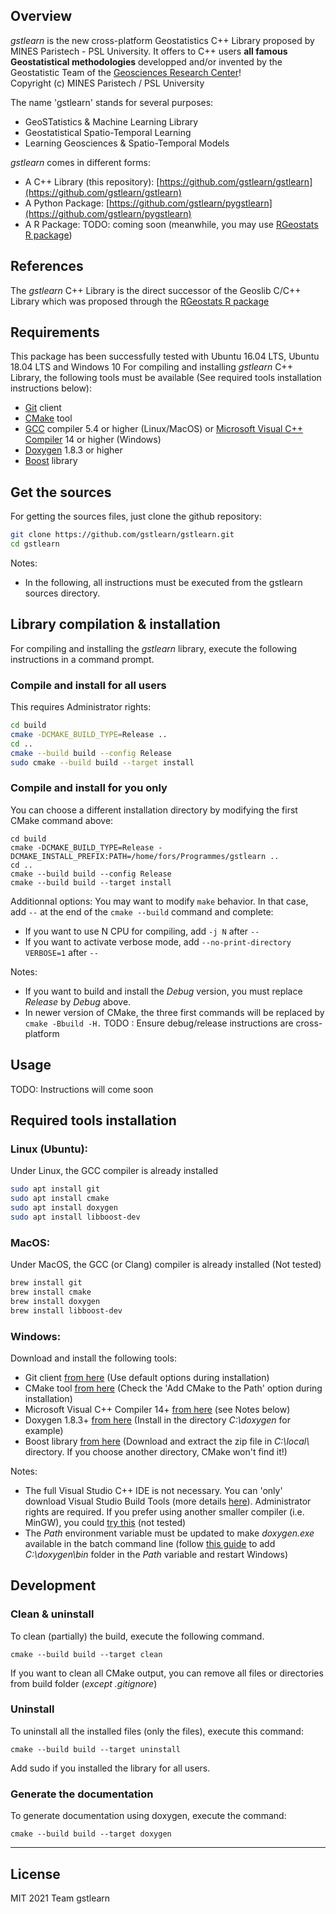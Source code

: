 ## Overview
*gstlearn* is the new cross-platform Geostatistics C++ Library proposed by MINES Paristech - PSL University. It offers to C++ users **all famous Geostatistical methodologies** developped and/or invented by the Geostatistic Team of the [Geosciences Research Center](https://www.geosciences.minesparis.psl.eu/)!<br/>
Copyright (c) MINES Paristech / PSL University

The name 'gstlearn' stands for several purposes:
  * GeoSTatistics & Machine Learning Library
  * Geostatistical Spatio-Temporal Learning
  * Learning Geosciences & Spatio-Temporal Models

*gstlearn* comes in different forms:
  * A C++ Library (this repository): [https://github.com/gstlearn/gstlearn](https://github.com/gstlearn/gstlearn)
  * A Python Package: [https://github.com/gstlearn/pygstlearn](https://github.com/gstlearn/pygstlearn)
  * A R Package: TODO: coming soon (meanwhile, you may use [RGeostats R package](http://cg.ensmp.fr/rgeostats))

## References
The *gstlearn* C++ Library is the direct successor of the Geoslib C/C++ Library which was proposed through the [RGeostats R package](http://cg.ensmp.fr/rgeostats)

## Requirements
This package has been successfully tested with Ubuntu 16.04 LTS, Ubuntu 18.04 LTS and Windows 10
For compiling and installing *gstlearn* C++ Library, the following tools must be available (See required tools installation instructions below):
  * [Git](https://git-scm.com/downloads) client
  * [CMake](https://cmake.org/download) tool
  * [GCC](https://gcc.gnu.org) compiler 5.4 or higher (Linux/MacOS) or [Microsoft Visual C++ Compiler](https://visualstudio.microsoft.com/visual-cpp-build-tools) 14 or higher (Windows)
  * [Doxygen](https://www.doxygen.nl/download.html) 1.8.3 or higher
  * [Boost](https://www.boost.org/users/download) library
  
## Get the sources
For getting the sources files, just clone the github repository:

```sh
git clone https://github.com/gstlearn/gstlearn.git
cd gstlearn
```

Notes:
  * In the following, all instructions must be executed from the gstlearn sources directory.
  
## Library compilation & installation
For compiling and installing the *gstlearn* library, execute the following instructions in a command prompt.

### Compile and install for all users
This requires Administrator rights:

```sh
cd build
cmake -DCMAKE_BUILD_TYPE=Release ..
cd ..
cmake --build build --config Release
sudo cmake --build build --target install
```

### Compile and install for you only
You can choose a different installation directory by modifying the first CMake command above:
  
```
cd build
cmake -DCMAKE_BUILD_TYPE=Release -DCMAKE_INSTALL_PREFIX:PATH=/home/fors/Programmes/gstlearn ..
cd ..
cmake --build build --config Release
cmake --build build --target install
```

Additionnal options:
You may want to modify `make` behavior. In that case, add `--` at the end of the `cmake --build` command and complete:
  * If you want to use N CPU for compiling, add `-j N` after `--`
  * If you want to activate verbose mode, add `--no-print-directory VERBOSE=1` after `--`
  
Notes:
  * If you want to build and install the *Debug* version, you must replace *Release* by *Debug* above.
  * In newer version of CMake, the three first commands will be replaced by `cmake -Bbuild -H.`
TODO : Ensure debug/release instructions are cross-platform

## Usage
TODO: Instructions will come soon

## Required tools installation

### Linux (Ubuntu):
Under Linux, the GCC compiler is already installed

```sh
sudo apt install git
sudo apt install cmake
sudo apt install doxygen
sudo apt install libboost-dev
```

### MacOS:
Under MacOS, the GCC (or Clang) compiler is already installed (Not tested)

```sh
brew install git
brew install cmake
brew install doxygen
brew install libboost-dev
```

### Windows:
Download and install the following tools:
  * Git client [from here](https://gitforwindows.org) (Use default options during installation)
  * CMake tool [from here](https://cmake.org/download) (Check the 'Add CMake to the Path' option during installation)
  * Microsoft Visual C++ Compiler 14+ [from here](https://visualstudio.microsoft.com/visual-cpp-build-tools) (see Notes below)
  * Doxygen 1.8.3+ [from here](https://www.doxygen.nl/download.html) (Install in the directory *C:\\doxygen* for example)
  * Boost library [from here](https://www.boost.org/users/download) (Download and extract the zip file in *C:\\local\\* directory. If you choose another directory, CMake won't find it!)
    
Notes:
  * The full Visual Studio C++ IDE is not necessary. You can 'only' download Visual Studio Build Tools (more details [here](https://stackoverflow.com/a/44398715)). Administrator rights are required. If you prefer using another smaller compiler (i.e. MinGW), you could [try this](https://wiki.python.org/moin/WindowsCompilers#GCC_-_MinGW-w64_.28x86.2C_x64.29) (not tested)
  * The *Path* environment variable must be updated to make *doxygen.exe* available in the batch command line (follow [this guide](https://stackoverflow.com/questions/44272416/how-to-add-a-folder-to-path-environment-variable-in-windows-10-with-screensho) to add *C:\\doxygen\\bin* folder in the *Path* variable and restart Windows)

## Development

### Clean & uninstall
To clean (partially) the build, execute the following command.

```
cmake --build build --target clean
```
If you want to clean all CMake output, you can remove all files or directories from build folder (*except .gitignore*)

### Uninstall
To uninstall all the installed files (only the files), execute this command:

```
cmake --build build --target uninstall
```
Add sudo if you installed the library for all users.

### Generate the documentation
To generate documentation using doxygen, execute the command:

```
cmake --build build --target doxygen
```

***

## License
MIT
2021 Team gstlearn
